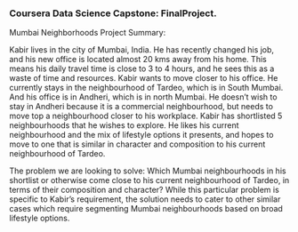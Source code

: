 ### Coursera Data Science Capstone: FinalProject.

Mumbai Neighborhoods Project Summary:

Kabir lives in the city of Mumbai, India. He has recently changed his job, and his new office is located almost 20 kms away from his home. This means his daily travel time is close to 3 to 4 hours, and he sees this as a waste of time and resources. Kabir wants to move closer to his office. He currently stays in the neighbourhood of Tardeo, which is in South Mumbai. And his office is in Andheri, which is in north Mumbai. He doesn’t wish to stay in Andheri because it is a commercial neighbourhood, but needs to move top a neighbourhood closer to his workplace. Kabir has shortlisted 5 neighbourhoods that he wishes to explore. He likes his current neighbourhood and the mix of lifestyle options it presents, and hopes to move to one that is similar in character and composition to his current neighbourhood of Tardeo.

The problem we are looking to solve: Which Mumbai neighbourhoods in his shortlist or otherwise come close to his current neighbourhood of Tardeo, in terms of their composition and character? While this particular problem is specific to Kabir’s requirement, the solution needs to cater to other similar cases which require segmenting Mumbai neighbourhoods based on broad lifestyle options.
